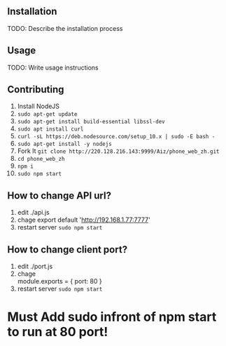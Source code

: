 ## Installation
TODO: Describe the installation process
## Usage
TODO: Write usage instructions
## Contributing
1. Install NodeJS
2. `sudo apt-get update`
3. `sudo apt-get install build-essential libssl-dev`
4. `sudo apt install curl`
5. `curl -sL https://deb.nodesource.com/setup_10.x | sudo -E bash -`
6. `sudo apt-get install -y nodejs`
7. Fork It `git clone http://220.128.216.143:9999/Aiz/phone_web_zh.git`
8. `cd phone_web_zh`
9. `npm i`
10. `sudo npm start`
## How to change API url?
1. edit ./api.js
2. chage     export default 'http://192.168.1.77:7777'
3. restart server `sudo npm start`
## How to change client port?
1. edit ./port.js
2. chage     
module.exports = {
  port: 80
}
3. restart server `sudo npm start`

# Must Add sudo infront of npm start to run at 80 port!